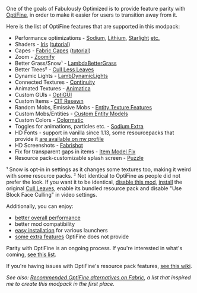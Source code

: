 One of the goals of Fabulously Optimized is to provide feature parity with [OptiFine](https://optifine.net/home), in order to make it easier for users to transition away from it. 

Here is the list of OptiFine features that are supported in this modpack:

* Performance optimizations - [Sodium](https://www.curseforge.com/minecraft/mc-mods/sodium), [Lithium](https://www.curseforge.com/minecraft/mc-mods/lithium), [Starlight](https://www.curseforge.com/minecraft/mc-mods/starlight) [etc.](https://github.com/Madis0/fabulously-optimized#smooth)
* Shaders - [Iris](https://www.curseforge.com/minecraft/mc-mods/irisshaders) ([tutorial](./getting-shaders.md))
* Capes - [Fabric Capes](https://www.curseforge.com/minecraft/mc-mods/capes) ([tutorial](./free-cape.md))
* Zoom - [Zoomify](https://www.curseforge.com/minecraft/mc-mods/zoomify)
* Better Grass/Snow¹ - [LambdaBetterGrass](https://www.curseforge.com/minecraft/mc-mods/irisshaders)
* Better Trees² - [Cull Less Leaves](https://www.curseforge.com/minecraft/mc-mods/cull-less-leaves)
* Dynamic Lights - [LambDynamicLights](https://www.curseforge.com/minecraft/mc-mods/lambdynamiclights)
* Connected Textures - [Continuity](https://www.curseforge.com/minecraft/mc-mods/continuity)
* Animated Textures - [Animatica](https://www.curseforge.com/minecraft/mc-mods/animatica)
* Custom GUIs - [OptiGUI](https://www.curseforge.com/minecraft/mc-mods/optigui)
* Custom Items - [CIT Resewn](https://www.curseforge.com/minecraft/mc-mods/cit-resewn)
* Random Mobs, Emissive Mobs - [Entity Texture Features](https://www.curseforge.com/minecraft/mc-mods/entity-texture-features-fabric)
* Custom Mobs/Entities - [Custom Entity Models](https://www.curseforge.com/minecraft/mc-mods/custom-entity-models-cem)
* Custom Colors - [Colormatic](https://www.curseforge.com/minecraft/mc-mods/colormatic)
* Toggles for animations, particles etc. - [Sodium Extra](https://www.curseforge.com/minecraft/mc-mods/sodium-extra)
* HD Fonts - support in vanilla since 1.13, some resourcepacks that provide it [are available on my profile](https://www.curseforge.com/members/robotkoer/projects)
* HD Screenshots - [Fabrishot](https://www.curseforge.com/minecraft/mc-mods/fabrishot)
* Fix for transparent gaps in items - [Item Model Fix](https://www.curseforge.com/minecraft/mc-mods/item-model-fix)
* Resource pack-customizable splash screen - [Puzzle](https://www.curseforge.com/minecraft/mc-mods/puzzle)

¹ Snow is opt-in in settings as it changes some textures too, making it weird with some resource packs.
² Not identical to OptiFine as people did not prefer the look. If you want it to be identical, [disable this mod](./disabling-mods.md), [install](./adding-more-mods.md) the original [Cull Leaves](https://www.curseforge.com/minecraft/mc-mods/cull-leaves), enable its bundled resource pack and disable "Use Block Face Culling" in video settings.

Additionally, you can enjoy:

* [better overall performance](https://github.com/Fabulously-Optimized/fabulously-optimized#smooth)
* better mod compatibility
* [easy installation](https://github.com/Fabulously-Optimized/fabulously-optimized#downloads) for various launchers
* [some extra features](https://github.com/Fabulously-Optimized/fabulously-optimized#included-mods) OptiFine does not provide

Parity with OptiFine is an ongoing process. If you're interested in what's coming, [see this list](https://github.com/Madis0/fabulously-optimized/issues?q=is:issue%20is:open%20label:parity).

If you're having issues with OptiFine's resource pack features, [see this wiki](./resource-pack-issues.md).

_See also: [Recommended OptiFine alternatives on Fabric](https://lambdaurora.dev/optifine_alternatives), a list that inspired me to create this modpack in the first place._
